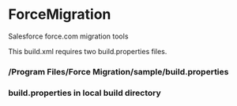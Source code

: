 # ForceMigration
Salesforce force.com migration tools

This build.xml requires two build.properties files.
### /Program Files/Force Migration/sample/build.properties
### build.properties in local build directory
